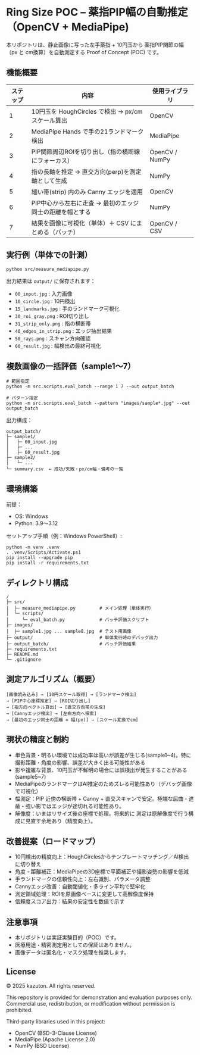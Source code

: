 # Ring Size POC – 薬指PIP幅の自動推定（OpenCV + MediaPipe)

本リポジトリは、静止画像に写った左手薬指 + 10円玉から
薬指PIP関節の幅（px と cm換算）を自動測定する Proof of Concept (POC) です。

## 機能概要

| ステップ | 内容 | 使用ライブラリ |
|---|---|---|
| 1 | 10円玉を HoughCircles で検出 → px/cm スケール算出 | OpenCV |
| 2 | MediaPipe Hands で手の21ランドマーク検出 | MediaPipe |
| 3 | PIP関節周辺ROIを切り出し（指の横断線にフォーカス） | OpenCV / NumPy |
| 4 | 指の長軸を推定 → 直交方向(perp)を測定軸として生成 | NumPy |
| 5 | 細い帯(strip) 内のみ Canny エッジを適用 | OpenCV |
| 6 | PIP中心から左右に走査 → 最初のエッジ同士の距離を幅とする | NumPy |
| 7 | 結果を画像に可視化（単体）＋ CSV にまとめる（バッチ） | OpenCV / CSV |

## 実行例（単体での計測）

```
python src/measure_mediapipe.py
```

出力結果は `output/` に保存されます：

- `00_input.jpg` : 入力画像
- `10_circle.jpg` : 10円検出
- `15_landmarks.jpg` : 手のランドマーク可視化
- `30_roi_gray.png` : ROI切り出し
- `31_strip_only.png` : 指の横断帯
- `40_edges_in_strip.png` : エッジ抽出結果
- `50_rays.png` : スキャン方向確認
- `60_result.jpg` : 幅検出の最終可視化

## 複数画像の一括評価（sample1〜7）

```
# 範囲指定
python -m src.scripts.eval_batch --range 1 7 --out output_batch

# パターン指定
python -m src.scripts.eval_batch --pattern "images/sample*.jpg" --out output_batch
```

出力構成：

```
output_batch/
├─ sample1/
│   ├─ 00_input.jpg
│   ├─ ...
│   ├─ 60_result.jpg
├─ sample2/
│   └─ ...
└─ summary.csv  ← 成功/失敗・px/cm幅・備考の一覧
```

## 環境構築

前提：
- OS: Windows
- Python: 3.9〜3.12

セットアップ手順（例：Windows PowerShell）:

```
python -m venv .venv
. .venv/Scripts/Activate.ps1
pip install --upgrade pip
pip install -r requirements.txt
```

## ディレクトリ構成

```
/
├─ src/
│  ├─ measure_mediapipe.py         # メイン処理（単体実行）
│  └─ scripts/
│     └─ eval_batch.py             # バッチ評価スクリプト
├─ images/
│  ├─ sample1.jpg ... sample8.jpg  # テスト用画像
├─ output/                         # 単体実行時のデバッグ出力
├─ output_batch/                   # バッチ評価結果
├─ requirements.txt
├─ README.md
└─ .gitignore
```

## 測定アルゴリズム（概要）

```
[画像読み込み] → [10円スケール取得] → [ランドマーク検出]
→ [PIP中心座標推定] → [ROI切り出し]
→ [指方向ベクトル算出] → [直交方向帯の生成]
→ [Cannyエッジ検出] → [左右方向へ探索]
→ [最初のエッジ同士の距離 = 幅(px)] → [スケール変換でcm]
```

## 現状の精度と制約

- 単色背景・明るい環境では成功率は高いが誤差が生じる(sample1~4)。特に撮影距離・角度の影響、誤差が大きく出る可能性がある
- 影や複雑な背景、10円玉が不鮮明の場合には誤検出が発生することがある(sample5~7)
- MediaPipeのランドマークはAI推定のためズレる可能性あり（デバッグ画像で可視化）
- 幅測定：PIP 近傍の横断帯 + Canny + 直交スキャンで安定。極端な屈曲・遮蔽・強い影ではエッジが途切れる可能性あり。
- 解像度：いまはリサイズ後の座標で処理。将来的に 測定は原解像度で行う構成に見直す余地あり（精度向上）。

## 改善提案（ロードマップ）
- 10円検出の精度向上：HoughCirclesからテンプレートマッチング／AI検出に切り替え
- 角度・距離補正：MediaPipeの3D座標で平面補正や撮影姿勢の影響を低減
- 手ランドマークの信頼性向上：左右識別、パラメータ調整
- Cannyエッジ改善：自動閾値化・多ライン平均で堅牢化
- 測定領域処理：ROIを原画像ベースに変更して高解像度保持
- 信頼度スコア出力：結果の安定性を数値で示す

## 注意事項

- 本リポジトリは実証実験目的（POC）です。
- 医療用途・精密測定用としての保証はありません。
- 画像データは匿名化・マスク処理を推奨します。

## License
© 2025 kazuton. All rights reserved.

This repository is provided for demonstration and evaluation purposes only.
Commercial use, redistribution, or modification without permission is prohibited.

Third-party libraries used in this project:
- OpenCV (BSD-3-Clause License)
- MediaPipe (Apache License 2.0)
- NumPy (BSD License)